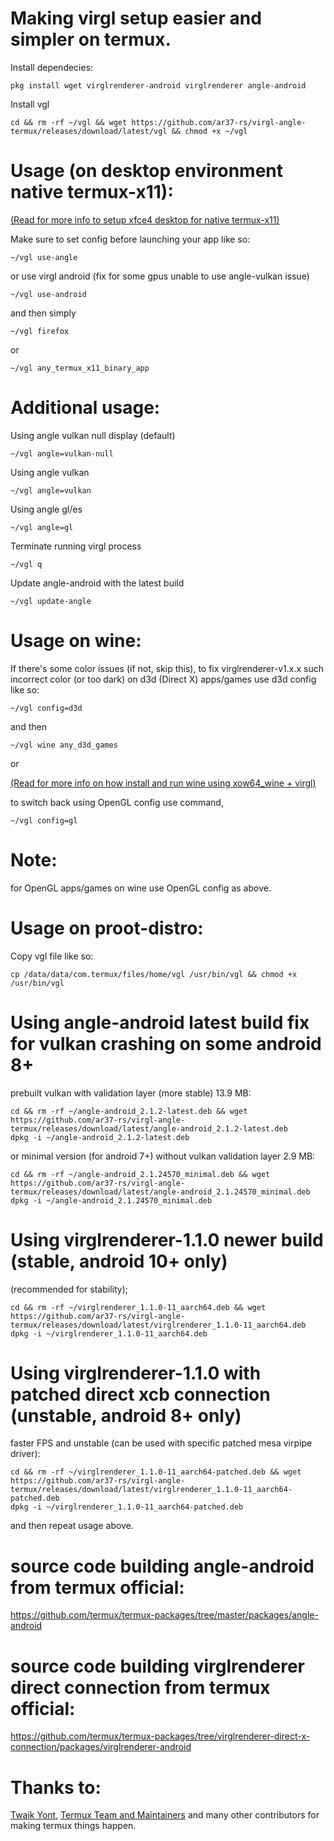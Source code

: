 # Making virgl setup easier and simpler on termux.
Install dependecies:
```
pkg install wget virglrenderer-android virglrenderer angle-android
```

Install vgl
```
cd && rm -rf ~/vgl && wget https://github.com/ar37-rs/virgl-angle-termux/releases/download/latest/vgl && chmod +x ~/vgl
```

# Usage (on desktop environment native termux-x11):
[(Read for more info to setup xfce4 desktop for native termux-x11)](https://github.com/ar37-rs/xfce4-termux)

Make sure to set config before launching your app like so:
```
~/vgl use-angle
```
or use virgl android (fix for some gpus unable to use angle-vulkan issue)
```
~/vgl use-android
```
and then simply
```
~/vgl firefox
```
or
```
~/vgl any_termux_x11_binary_app
```

# Additional usage:
Using angle vulkan null display (default)
```
~/vgl angle=vulkan-null
```

Using angle vulkan
```
~/vgl angle=vulkan
```

Using angle gl/es
```
~/vgl angle=gl
```

Terminate running virgl process
```
~/vgl q
```

Update angle-android with the latest build
```
~/vgl update-angle
```

# Usage on wine:
If there's some color issues (if not, skip this), to fix virglrenderer-v1.x.x such incorrect color (or too dark) on d3d
(Direct X) apps/games use d3d config like so:
```
~/vgl config=d3d
```
and then
```
~/vgl wine any_d3d_games
```
or

[(Read for more info on how install and run wine using xow64_wine + virgl)](https://github.com/ar37-rs/xow64-wine)

to switch back using OpenGL config use command,
```
~/vgl config=gl
```

# Note:
for OpenGL apps/games on wine use OpenGL config as above.

# Usage on proot-distro:
Copy vgl file like so:
```
cp /data/data/com.termux/files/home/vgl /usr/bin/vgl && chmod +x /usr/bin/vgl
```

# Using angle-android latest build fix for vulkan crashing on some android 8+
prebuilt vulkan with validation layer (more stable) 13.9 MB:
```
cd && rm -rf ~/angle-android_2.1.2-latest.deb && wget https://github.com/ar37-rs/virgl-angle-termux/releases/download/latest/angle-android_2.1.2-latest.deb
dpkg -i ~/angle-android_2.1.2-latest.deb
```
or minimal version (for android 7+) without vulkan validation layer 2.9 MB:
```
cd && rm -rf ~/angle-android_2.1.24570_minimal.deb && wget https://github.com/ar37-rs/virgl-angle-termux/releases/download/latest/angle-android_2.1.24570_minimal.deb
dpkg -i ~/angle-android_2.1.24570_minimal.deb
```

# Using virglrenderer-1.1.0 newer build (stable, android 10+ only)
(recommended for stability);
```
cd && rm -rf ~/virglrenderer_1.1.0-11_aarch64.deb && wget https://github.com/ar37-rs/virgl-angle-termux/releases/download/latest/virglrenderer_1.1.0-11_aarch64.deb
dpkg -i ~/virglrenderer_1.1.0-11_aarch64.deb
```

# Using virglrenderer-1.1.0 with patched direct xcb connection (unstable, android 8+ only)
faster FPS and unstable (can be used with specific patched mesa virpipe driver):
```
cd && rm -rf ~/virglrenderer_1.1.0-11_aarch64-patched.deb && wget https://github.com/ar37-rs/virgl-angle-termux/releases/download/latest/virglrenderer_1.1.0-11_aarch64-patched.deb
dpkg -i ~/virglrenderer_1.1.0-11_aarch64-patched.deb
```

and then repeat usage above.

# source code building angle-android from termux official:
https://github.com/termux/termux-packages/tree/master/packages/angle-android

# source code building virglrenderer direct connection from termux official:
https://github.com/termux/termux-packages/tree/virglrenderer-direct-x-connection/packages/virglrenderer-android

# Thanks to:
[Twaik Yont](https://github.com/twaik), [Termux Team and Maintainers]( https://github.com/termux) and many other contributors for making termux things happen.


